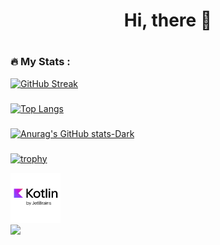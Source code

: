 
<h1 align=center>Hi, there 👋<h1>

### :fire: My Stats :
[![GitHub Streak](http://github-readme-streak-stats.herokuapp.com?user=arqam365&theme=vision-friendly-dark)](https://git.io/streak-stats)
###
[![Top Langs](https://github-readme-stats.vercel.app/api/top-langs/?username=arqam365&layout=compact&theme=vision-friendly-dark)](https://github.com/anuraghazra/github-readme-stats)
###
[![Anurag's GitHub stats-Dark](https://github-readme-stats.vercel.app/api?username=arqam365&show_icons=true&theme=vision-friendly-dark)](https://github.com/anuraghazra/github-readme-stats#gh-dark-mode-only)
###
[![trophy](https://github-profile-trophy.vercel.app/?username=arqam365&theme=vision-friendly-dark)](https://github.com/ryo-ma/github-profile-trophy)
  
<div>
  <img src="https://raw.githubusercontent.com/devicons/devicon/master/icons/kotlin/kotlin-original-wordmark.svg" title="Kotlin" alt="Kotlin" width="80" height="80"/>&nbsp;
</div>
  
  
<a href="https://visitcount.itsvg.in">
  <img src="https://visitcount.itsvg.in/api?id=arqam365&label=Profile%20Views&color=8&icon=5&pretty=false" />
</a>
